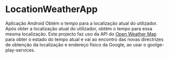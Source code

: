 # LocationWeatherApp

Aplicação Android
Obtém o tempo para a localização atual do utilizador.
Após obter a localização atual do utilizador, obtém o tempo para essa mesma localização.
Este projecto faz uso da API do [Open Weather Map](openweathermap.org) para obter o estado do tempo atual e vai ao encontro das novas directrizes de obtenção da localização e endereço físico da Google, ao usar o goolge-play-services.
